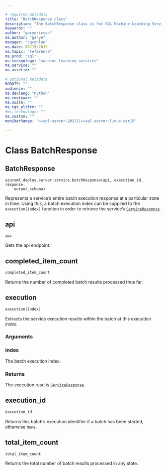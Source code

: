 ```yaml
--- 
 
# required metadata 
title: "BatchResponse class" 
description: "The BatchResponse class is for SQL Machine Learning Services and Machine Learning Server for managing web services." 
keywords: "" 
author: "garyericson"
ms.author: "garye" 
manager: "cgronlun" 
ms.date: 07/15/2019 
ms.topic: "reference" 
ms.prod: "sql"
ms.technology: "machine-learning-services" 
ms.service: "" 
ms.assetid: "" 
 
# optional metadata 
ROBOTS: "" 
audience: "" 
ms.devlang: "Python" 
ms.reviewer: "" 
ms.suite: "" 
ms.tgt_pltfrm: "" 
#ms.technology: "" 
ms.custom: ""
monikerRange: ">=sql-server-2017||>=sql-server-linux-ver15"
 
---
```


# Class BatchResponse


## BatchResponse



```
azureml.deploy.server.service.BatchResponse(api, execution_id, response,
    output_schema)
```




Represents a service’s entire batch execution response at a particular state
in time. Using this, a batch execution index can be supplied to the
`execution(index)` function in order to retrieve the service’s
[`ServiceResponse`](service-response.md).



## api

```python
api
```




Gets the api endpoint.



## completed_item_count

```python
completed_item_count
```




Returns the number of completed batch results processed thus far.



## execution

```python
execution(index)
```




Extracts the service execution results within the batch at this
execution *index*.


### Arguments


### index

The batch execution index.


### Returns

The execution results [`ServiceResponse`](service-response.md).



## execution_id

```python
execution_id
```




Returns this batch’s execution identifier if a batch has been started,
otherwise `None`.



## total_item_count

```python
total_item_count
```




Returns the total number of batch results processed in any state.
